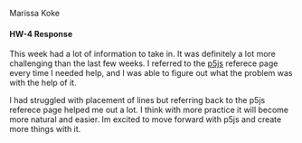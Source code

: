 Marissa Koke

#### HW-4 Response

This week had a lot of information to take in. It was definitely a lot more challenging than the last few weeks. I referred to the [p5js](https://p5js.org/reference/) referece page every time I needed help, and I was able to figure out what the problem was with the help of it.

I had struggled with placement of lines but referring back to the p5js referece page helped me out a lot. I think with more practice it will become more natural and easier. Im excited to move forward with p5js and create more things with it. 
